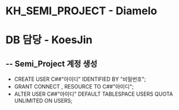 # KH_SEMI_PROJECT - Diamelo

# DB 담당 - KoesJin

## -- Semi_Project 계정 생성

- CREATE USER C##"아이디" IDENTIFIED BY "비밀번호";
- GRANT CONNECT , RESOURCE TO C##"아이디";
- ALTER USER C##"아이디" DEFAULT TABLESPACE USERS QUOTA UNLIMITED ON USERS;
